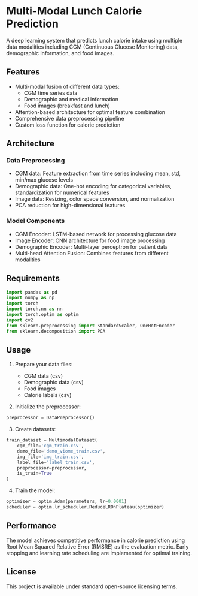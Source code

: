 # Multi-Modal Lunch Calorie Prediction

A deep learning system that predicts lunch calorie intake using multiple data modalities including CGM (Continuous Glucose Monitoring) data, demographic information, and food images.

## Features

- Multi-modal fusion of different data types:
  - CGM time series data
  - Demographic and medical information
  - Food images (breakfast and lunch)
- Attention-based architecture for optimal feature combination
- Comprehensive data preprocessing pipeline
- Custom loss function for calorie prediction

## Architecture

### Data Preprocessing
- CGM data: Feature extraction from time series including mean, std, min/max glucose levels
- Demographic data: One-hot encoding for categorical variables, standardization for numerical features
- Image data: Resizing, color space conversion, and normalization
- PCA reduction for high-dimensional features

### Model Components
- CGM Encoder: LSTM-based network for processing glucose data
- Image Encoder: CNN architecture for food image processing
- Demographic Encoder: Multi-layer perceptron for patient data
- Multi-head Attention Fusion: Combines features from different modalities

## Requirements

```python
import pandas as pd
import numpy as np
import torch
import torch.nn as nn
import torch.optim as optim
import cv2
from sklearn.preprocessing import StandardScaler, OneHotEncoder
from sklearn.decomposition import PCA
```

## Usage

1. Prepare your data files:
   - CGM data (csv)
   - Demographic data (csv)
   - Food images
   - Calorie labels (csv)

2. Initialize the preprocessor:
```python
preprocessor = DataPreprocessor()
```

3. Create datasets:
```python
train_dataset = MultimodalDataset(
    cgm_file='cgm_train.csv',
    demo_file='demo_viome_train.csv',
    img_file='img_train.csv',
    label_file='label_train.csv',
    preprocessor=preprocessor,
    is_train=True
)
```

4. Train the model:
```python
optimizer = optim.Adam(parameters, lr=0.0001)
scheduler = optim.lr_scheduler.ReduceLROnPlateau(optimizer)
```

## Performance

The model achieves competitive performance in calorie prediction using Root Mean Squared Relative Error (RMSRE) as the evaluation metric. Early stopping and learning rate scheduling are implemented for optimal training.

## License

This project is available under standard open-source licensing terms.
